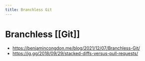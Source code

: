 ```yaml
---
title: Branchless Git
---
```


# Branchless [[Git]]

- https://benjamincongdon.me/blog/2021/12/07/Branchless-Git/
- https://jg.gg/2018/09/29/stacked-diffs-versus-pull-requests/
